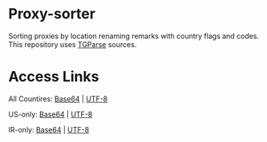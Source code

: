 # Proxy-sorter
Sorting proxies by location renaming remarks with country flags and codes. This repository uses [TGParse](https://github.com/Surfboardv2ray/TGParse) sources.

# Access Links

All Countires:  [Base64](https://raw.githubusercontent.com/Surfboardv2ray/Proxy-sorter/main/base64/converted.txt)
                |
                [UTF-8](https://raw.githubusercontent.com/Surfboardv2ray/Proxy-sorter/main/output/converted.txt)

US-only:  [Base64](https://raw.githubusercontent.com/Surfboardv2ray/Proxy-sorter/main/base64/US.txt)
          |
          [UTF-8](https://raw.githubusercontent.com/Surfboardv2ray/Proxy-sorter/main/output/US.txt)

IR-only:  [Base64](https://raw.githubusercontent.com/Surfboardv2ray/Proxy-sorter/main/base64/IR.txt)
          |
          [UTF-8](https://raw.githubusercontent.com/Surfboardv2ray/Proxy-sorter/main/output/IR.txt)
